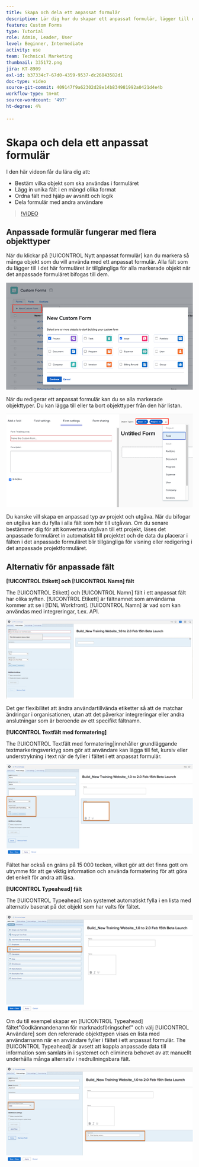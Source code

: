 ```yaml
---
title: Skapa och dela ett anpassat formulär
description: Lär dig hur du skapar ett anpassat formulär, lägger till unika fält i formuläret, organiserar fält med hjälp av avsnitt och logik samt delar formulär med användare.
feature: Custom Forms
type: Tutorial
role: Admin, Leader, User
level: Beginner, Intermediate
activity: use
team: Technical Marketing
thumbnail: 335172.png
jira: KT-8909
exl-id: b37334c7-67d0-4359-9537-dc26843582d1
doc-type: video
source-git-commit: 409147f9a62302d28e14b834981992a0421d4e4b
workflow-type: tm+mt
source-wordcount: '497'
ht-degree: 4%

---
```


# Skapa och dela ett anpassat formulär

I den här videon får du lära dig att:

* Bestäm vilka objekt som ska användas i formuläret
* Lägg in unika fält i en mängd olika format
* Ordna fält med hjälp av avsnitt och logik
* Dela formulär med andra användare

>[!VIDEO](https://video.tv.adobe.com/v/335172/?quality=12&learn=on)

## Anpassade formulär fungerar med flera objekttyper

När du klickar på [!UICONTROL Nytt anpassat formulär] kan du markera så många objekt som du vill använda med ett anpassat formulär. Alla fält som du lägger till i det här formuläret är tillgängliga för alla markerade objekt när det anpassade formuläret bifogas till dem.

![Eget formulärfönster med [!UICONTROL Nytt anpassat formulär] objektalternativ](assets/create-custom-form.png)

När du redigerar ett anpassat formulär kan du se alla markerade objekttyper. Du kan lägga till eller ta bort objekttyper från den här listan.

![Anpassat formulärfönster som visar de valda objekttyperna vid formulärredigering](assets/edit-custom-form.png)

Du kanske vill skapa en anpassad typ av projekt och utgåva. När du bifogar en utgåva kan du fylla i alla fält som hör till utgåvan. Om du senare bestämmer dig för att konvertera utgåvan till ett projekt, läses det anpassade formuläret in automatiskt till projektet och de data du placerar i fälten i det anpassade formuläret blir tillgängliga för visning eller redigering i det anpassade projektformuläret.

## Alternativ för anpassade fält

**[!UICONTROL Etikett] och [!UICONTROL Namn] fält**

The [!UICONTROL Etikett] och [!UICONTROL Namn] fält i ett anpassat fält har olika syften. [!UICONTROL Etikett] är fältnamnet som användarna kommer att se i [!DNL Workfront]. [!UICONTROL Namn] är vad som kan användas med integreringar, t.ex. API.

![Eget formulärfönster [!UICONTROL Etikett] och [!UICONTROL Namn] fält](assets/custom-forms-field-label-and-name.png)

Det ger flexibilitet att ändra användartillvända etiketter så att de matchar ändringar i organisationen, utan att det påverkar integreringar eller andra anslutningar som är beroende av ett specifikt fältnamn.

**[!UICONTROL Textfält med formatering]**

The [!UICONTROL Textfält med formatering]innehåller grundläggande textmarkeringsverktyg som gör att användare kan lägga till fet, kursiv eller understrykning i text när de fyller i fältet i ett anpassat formulär.

![Eget formulärfönster [!UICONTROL Textfält med formatering] option](assets/custom-forms-text-field-with-formatting.png)

Fältet har också en gräns på 15 000 tecken, vilket gör att det finns gott om utrymme för att ge viktig information och använda formatering för att göra det enkelt för andra att läsa.

**[!UICONTROL Typeahead] fält**

The [!UICONTROL Typeahead] kan systemet automatiskt fylla i en lista med alternativ baserat på det objekt som har valts för fältet.

![Eget formulärfönster [!UICONTROL Typeahead] fältalternativ](assets/custom-forms-typeahead-1.png)

Om du till exempel skapar en [!UICONTROL Typeahead] fältet&quot;Godkännandenamn för marknadsföringschef&quot; och välj [!UICONTROL Användare] som den refererade objekttypen visas en lista med användarnamn när en användare fyller i fältet i ett anpassat formulär. The [!UICONTROL Typeahead] är avsett att koppla anpassade data till information som samlats in i systemet och eliminera behovet av att manuellt underhålla många alternativ i nedrullningsbara fält.

![Eget formulärfönster [!UICONTROL Typeahead] nedrullningsbar meny](assets/custom-forms-typeahead-2.png)
